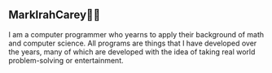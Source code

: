 ## MarkIrahCarey🐺👋

I am a computer programmer who yearns to apply their background of math and computer science. All programs
are things that I have developed over the years, many of which are developed with the idea of taking real world
problem-solving or entertainment. 
<!--
**MarkIrahCarey/MarkIrahCarey** is a ✨ _special_ ✨ repository because its `README.md` (this file) appears on your GitHub profile.

Here are some ideas to get you started:

- 🔭 I’m currently working on ...
- 🌱 I’m currently learning ...
- 👯 I’m looking to collaborate on ...
- 🤔 I’m looking for help with ...
- 💬 Ask me about ...
- 📫 How to reach me: ...
- 😄 Pronouns: ...
- ⚡ Fun fact: ...
-->

